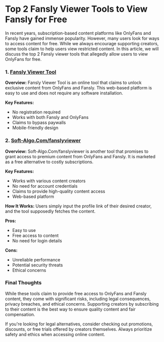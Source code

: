 # **Top 2 Fansly Viewer Tools to View Fansly for Free**

In recent years, subscription-based content platforms like OnlyFans and Fansly have gained immense popularity. However, many users look for ways to access content for free. While we always encourage supporting creators, some tools claim to help users view restricted content. In this article, we will discuss the top 2 Fansly viewer tools that allegedly allow users to view OnlyFans for free.

### **1. [Fansly Viewer Tool](https://9990.site/fansly)**

**Overview:**
Fansly Viewer Tool is an online tool that claims to unlock exclusive content from OnlyFans and Fansly. This web-based platform is easy to use and does not require any software installation.

**Key Features:**
- No registration required
- Works with both Fansly and OnlyFans
- Claims to bypass paywalls
- Mobile-friendly design


### **2. [Soft-Algo.Com/fanslyviewer](https://soft-algo.com/fanslyviewer)**

**Overview:**
Soft-Algo.Com/fanslyviewer is another tool that promises to grant access to premium content from OnlyFans and Fansly. It is marketed as a free alternative to costly subscriptions.

**Key Features:**
- Works with various content creators
- No need for account credentials
- Claims to provide high-quality content access
- Web-based platform

**How It Works:**
Users simply input the profile link of their desired creator, and the tool supposedly fetches the content.

**Pros:**
- Easy to use
- Free access to content
- No need for login details

**Cons:**
- Unreliable performance
- Potential security threats
- Ethical concerns

### **Final Thoughts**

While these tools claim to provide free access to OnlyFans and Fansly content, they come with significant risks, including legal consequences, privacy breaches, and ethical concerns. Supporting creators by subscribing to their content is the best way to ensure quality content and fair compensation.

If you're looking for legal alternatives, consider checking out promotions, discounts, or free trials offered by creators themselves. Always prioritize safety and ethics when accessing online content.

